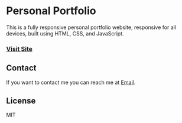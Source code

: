 # Personal Portfolio































































































































This is a fully responsive personal portfolio website, responsive for all devices, built using HTML, CSS, and JavaScript.































































































































### [Visit Site](https://arihantjain-aj.github.io/Portfolio/)































































































































## Contact































































































































If you want to contact me you can reach me at [Email](mailto:arihantjain7340@gmail.com).































































































































## License































































































































MIT

